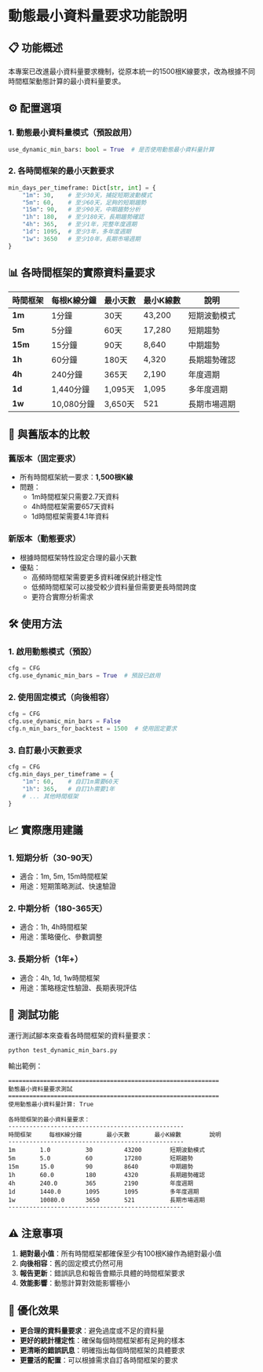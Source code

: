 # 動態最小資料量要求功能說明

## 📋 功能概述

本專案已改進最小資料量要求機制，從原本統一的1500根K線要求，改為根據不同時間框架動態計算的最小資料量要求。

## ⚙️ 配置選項

### 1. 動態最小資料量模式（預設啟用）
```python
use_dynamic_min_bars: bool = True  # 是否使用動態最小資料量計算
```

### 2. 各時間框架的最小天數要求
```python
min_days_per_timeframe: Dict[str, int] = {
    "1m": 30,    # 至少30天，捕捉短期波動模式
    "5m": 60,    # 至少60天，足夠的短期趨勢
    "15m": 90,   # 至少90天，中期趨勢分析
    "1h": 180,   # 至少180天，長期趨勢確認
    "4h": 365,   # 至少1年，完整年度週期
    "1d": 1095,  # 至少3年，多年度週期
    "1w": 3650   # 至少10年，長期市場週期
}
```

## 📊 各時間框架的實際資料量要求

| 時間框架 | 每根K線分鐘 | 最小天數 | 最小K線數 | 說明 |
|---------|-------------|----------|-----------|------|
| **1m** | 1分鐘 | 30天 | 43,200 | 短期波動模式 |
| **5m** | 5分鐘 | 60天 | 17,280 | 短期趨勢 |
| **15m** | 15分鐘 | 90天 | 8,640 | 中期趨勢 |
| **1h** | 60分鐘 | 180天 | 4,320 | 長期趨勢確認 |
| **4h** | 240分鐘 | 365天 | 2,190 | 年度週期 |
| **1d** | 1,440分鐘 | 1,095天 | 1,095 | 多年度週期 |
| **1w** | 10,080分鐘 | 3,650天 | 521 | 長期市場週期 |

## 🔄 與舊版本的比較

### 舊版本（固定要求）
- 所有時間框架統一要求：**1,500根K線**
- 問題：
  - 1m時間框架只需要2.7天資料
  - 4h時間框架需要657天資料
  - 1d時間框架需要4.1年資料

### 新版本（動態要求）
- 根據時間框架特性設定合理的最小天數
- 優點：
  - 高頻時間框架需要更多資料確保統計穩定性
  - 低頻時間框架可以接受較少資料量但需要更長時間跨度
  - 更符合實際分析需求

## 🛠️ 使用方法

### 1. 啟用動態模式（預設）
```python
cfg = CFG
cfg.use_dynamic_min_bars = True  # 預設已啟用
```

### 2. 使用固定模式（向後相容）
```python
cfg = CFG
cfg.use_dynamic_min_bars = False
cfg.n_min_bars_for_backtest = 1500  # 使用固定要求
```

### 3. 自訂最小天數要求
```python
cfg = CFG
cfg.min_days_per_timeframe = {
    "1m": 60,    # 自訂1m需要60天
    "1h": 365,   # 自訂1h需要1年
    # ... 其他時間框架
}
```

## 📈 實際應用建議

### 1. 短期分析（30-90天）
- 適合：1m, 5m, 15m時間框架
- 用途：短期策略測試、快速驗證

### 2. 中期分析（180-365天）
- 適合：1h, 4h時間框架
- 用途：策略優化、參數調整

### 3. 長期分析（1年+）
- 適合：4h, 1d, 1w時間框架
- 用途：策略穩定性驗證、長期表現評估

## 🧪 測試功能

運行測試腳本來查看各時間框架的資料量要求：

```bash
python test_dynamic_min_bars.py
```

輸出範例：
```
============================================================
動態最小資料量要求測試
============================================================
使用動態最小資料量計算: True

各時間框架的最小資料量要求：
--------------------------------------------------
時間框架     每根K線分鐘       最小天數       最小K線數        說明
--------------------------------------------------
1m       1.0          30         43200        短期波動模式
5m       5.0          60         17280        短期趨勢
15m      15.0         90         8640         中期趨勢
1h       60.0         180        4320         長期趨勢確認
4h       240.0        365        2190         年度週期
1d       1440.0       1095       1095         多年度週期
1w       10080.0      3650       521          長期市場週期
--------------------------------------------------
```

## ⚠️ 注意事項

1. **絕對最小值**：所有時間框架都確保至少有100根K線作為絕對最小值
2. **向後相容**：舊的固定模式仍然可用
3. **報告更新**：錯誤訊息和報告會顯示具體的時間框架要求
4. **效能影響**：動態計算對效能影響極小

## 🎯 優化效果

- **更合理的資料量要求**：避免過度或不足的資料量
- **更好的統計穩定性**：確保每個時間框架都有足夠的樣本
- **更清晰的錯誤訊息**：明確指出每個時間框架的具體要求
- **更靈活的配置**：可以根據需求自訂各時間框架的要求
